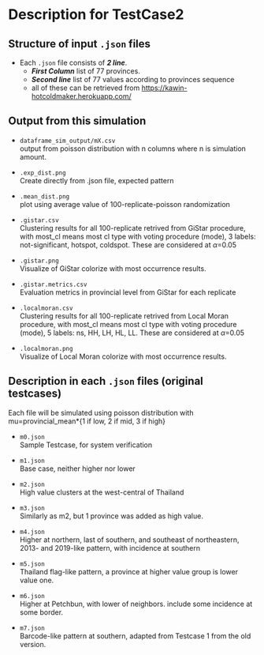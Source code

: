 # Description for TestCase2

## Structure of input ```.json``` files

- Each ```.json``` file consists of ***2 line***. 
    - ***First Column*** list of 77 provinces.
    - ***Second line*** list of 77 values according to provinces sequence
    - all of these can be retrieved from https://kawin-hotcoldmaker.herokuapp.com/

## Output from this simulation

- ```dataframe_sim_output/mX.csv```<br>
output from poisson distribution with n columns where n is simulation amount.

- ```.exp_dist.png```<br>
Create directly from .json file, expected pattern

- ```.mean_dist.png```<br>
plot using average value of 100-replicate-poisson randomization

- ```.gistar.csv```<br>
Clustering results for all 100-replicate retrived from GiStar procedure, with most_cl means most cl type with voting procedure (mode), 3 labels: not-significant, hotspot, coldspot. These are considered at $\alpha$=0.05

- ```.gistar.png```<br>
Visualize of GiStar colorize with most occurrence results.

- ```.gistar.metrics.csv```<br>
Evaluation metrics in provincial level from GiStar for each replicate

- ```.localmoran.csv```<br>
Clustering results for all 100-replicate retrived from Local Moran procedure, with most_cl means most cl type with voting procedure (mode), 5 labels: ns, HH, LH, HL, LL. These are considered at $\alpha$=0.05

- ```.localmoran.png```<br>
Visualize of Local Moran colorize with most occurrence results.

## Description in each ```.json``` files (original testcases)

Each file will be simulated using poisson distribution with mu=provincial_mean*{1 if low, 2 if mid, 3 if high}

- ```m0.json```<br>
Sample Testcase, for system verification

- ```m1.json```<br>
Base case, neither higher nor lower

- ```m2.json```<br>
High value clusters at the west-central of Thailand

- ```m3.json```<br>
Similarly as m2, but 1 province was added as high value.

- ```m4.json```<br>
Higher at northern, last of southern, and southeast of northeastern, 2013- and 2019-like pattern, with incidence at southern

- ```m5.json```<br>
Thailand flag-like pattern, a province at higher value group is lower value one.

- ```m6.json```<br>
Higher at Petchbun, with lower of neighbors. include some incidence at some border.

- ```m7.json```<br>
Barcode-like pattern at southern, adapted from Testcase 1 from the old version.